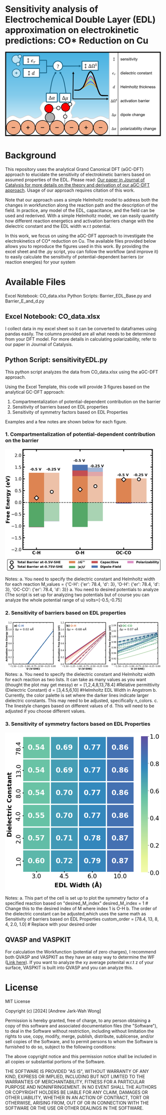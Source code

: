 # Sensitivity analysis of Electrochemical Double Layer (EDL) approximation on electrokinetic predictions: CO* Reduction on Cu
![image info](Images/TOC_Final.png)
# Background
This repository uses the analytical Grand Canonical DFT (aGC-DFT) approach to elucidate the sensitivity of electrokinetic barriers based on assumed properties of the EDL. 
Please read: [Our paper in Journal of Catalysis for more details on the theory and derivation of our aGC-DFT approach](https://www.sciencedirect.com/science/article/abs/pii/S0021951724000733). Usage of our approach requires citation of this work. 

Note that our approach uses a simple Helmholtz model to address both the changes in workfunction along the reaction path and the description of the field. In practice, any model of the EDL, capacitance, and the field can be used and rederived. With a simple Helmholtz model, we can easily quantify how different reaction energetics and activation barriers change with the dielectric constant and the EDL width w.r.t potential.

In this work, we focus on using the aGC-DFT approach to investigate the electrokinetics of CO* reduction on Cu. The available files provided below allows you to reproduce the figures used in this work. By providing the excel sheet and the .py script, you can follow the workflow (and improve it) to easily calculate the sensitivity of potential-dependent barriers (or reaction energies) for your system

# Available Files 
Excel Notebook: CO_data.xlsx
Python Scripts: Barrier_EDL_Base.py and Barrier_E_and_d.py

## Excel Notebook: CO_data.xlsx
I collect data in my excel sheet so it can be converted to dataframes using pandas easily. The columns provided are all what needs to be determined from your DFT model. For more details in calculating polarizability, refer to our paper in Journal of Catalysis.

## Python Script: sensitivityEDL.py
This python script analyzes the data from CO_data.xlsx using the aGC-DFT approach.

Using the Excel Template, this code will provide 3 figures based on the analytical GC-DFT approach:
1. Compartmentalization of potential-dependent contribution on the barrier
2. Sensitivity of barriers based on EDL properties
3. Sensitivity of symmetry factors based on EDL Properties

Examples and a few notes are shown below for each figure.

### 1. Compartmentalization of potential-dependent contribution on the barrier
![alt text](Images/image-2.png)

Notes: 
    a. You need to specify the dielectric constant and Helmholtz width for each reaction 
        M_values = {'C-H': {'er': 78.4, 'd': 3}, 'O-H': {'er': 78.4, 'd': 3}, 'OC-CO': {'er': 78.4, 'd': 3}}
    a. You need to desired potentials to analyze (The script is set up for analyzing two potentials but of course you can analyze the whole potential range of u)
        volts=[-0.5,-0.75] 

### 2. Sensitivity of barriers based on EDL properties
![alt text](Images/image-1.png)
Notes: 
    a. You need to specify the dielectric constant and Helmholtz width for each reaction as two lists. It can take as many values as you want (thought the plot may get messy)
        er = [1,2,4,8,13,78.4] #Relative permittivity (Dielectric Constant)
        d = [3,4.5,6,10] #Helmholtz EDL Width in Angstrom
    b. Currently, the color palette is set where the darker lines indicate larger dielectric constants. This may need to be adjusted, specifically n_colors.
    c. The linestyle changes based on different values of d. This will need to be adjusted if you choose different values. 


### 3. Sensitivity of symmetry factors based on EDL Properties
![alt text](Images/image.png)

Notes: 
    a. This part of the cell is set up to plot the symmetry factor of a specified reaction based on "desired_M_index"
        desired_M_index = 1  # Change this to the desired index of M where index 1 is O-H
    b. The order of the dielectric constant can be adjusted,which uses the same math as Sensitivity of barriers based on EDL Properties 
        custom_order = [78.4, 13, 8, 4, 2.0, 1.0]  # Replace with your desired order


## QVASP and VASPKIT
For calculation the Workfunction (potential of zero charges), I recommend both QVASP and VASPKIT as they have an easy way to determine the WF ([Link here](https://sourceforge.net/projects/qvasp/)). If you want to analyze the xy average potenital w.r.t z of your surface, VASPKIT is built into QVASP and you can analyze this. 


# License

MIT License

Copyright (c) [2024] [Andrew Jark-Wah Wong]

Permission is hereby granted, free of charge, to any person obtaining a copy
of this software and associated documentation files (the "Software"), to deal
in the Software without restriction, including without limitation the rights
to use, copy, modify, merge, publish, distribute, sublicense, and/or sell
copies of the Software, and to permit persons to whom the Software is
furnished to do so, subject to the following conditions:

The above copyright notice and this permission notice shall be included in all
copies or substantial portions of the Software.

THE SOFTWARE IS PROVIDED "AS IS", WITHOUT WARRANTY OF ANY KIND, EXPRESS OR
IMPLIED, INCLUDING BUT NOT LIMITED TO THE WARRANTIES OF MERCHANTABILITY,
FITNESS FOR A PARTICULAR PURPOSE AND NONINFRINGEMENT. IN NO EVENT SHALL THE
AUTHORS OR COPYRIGHT HOLDERS BE LIABLE FOR ANY CLAIM, DAMAGES OR OTHER
LIABILITY, WHETHER IN AN ACTION OF CONTRACT, TORT OR OTHERWISE, ARISING FROM,
OUT OF OR IN CONNECTION WITH THE SOFTWARE OR THE USE OR OTHER DEALINGS IN THE
SOFTWARE.